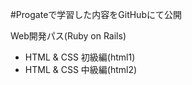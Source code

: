 #Progateで学習した内容をGitHubにて公開

Web開発パス(Ruby on Rails) 
- HTML & CSS 初級編(html1)
- HTML & CSS 中級編(html2)  
